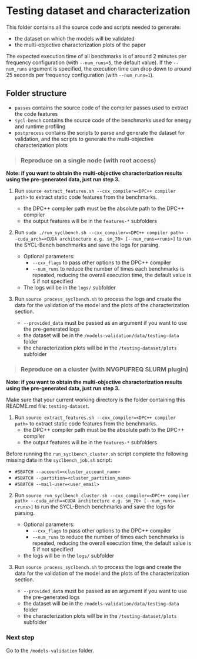 # Testing dataset and characterization
This folder contains all the source code and scripts needed to generate:
  - the dataset on which the models will be validated
  - the multi-objective characterization plots of the paper

The expected execution time of all benchmarks is of around 2 minutes per frequency configuration (with `--num_runs=5`, the default value).
If the `--num_runs` argument is specified, the execution time can drop down to around 25 seconds per frequency configuration (with `--num_runs=1`).

## Folder structure
- `passes` contains the source code of the compiler passes used to extract the code features
- `sycl-bench` contains the source code of the benchmarks used for energy and runtime profiling
- `postprocess` contains the scripts to parse and generate the dataset for validation, and the scripts to generate the multi-objective characterization plots

> ### Reproduce on a single node (with **root access**)
**Note: if you want to obtain the multi-objective characterization results using the pre-generated data, just run step 3.**

1. Run `source extract_features.sh --cxx_compiler=<DPC++ compiler path>` to extract static code features from the benchmarks.
    - the DPC++ compiler path must be the absolute path to the DPC++ compiler
    - the output features will be in the `features-*` subfolders

2. Run `sudo ./run_syclbench.sh --cxx_compiler=<DPC++ compiler path> --cuda_arch=<CUDA architecture e.g. sm_70> [--num_runs=<runs>]` to run the SYCL-Bench benchmarks and save the logs for parsing.
    - Optional parameters:
      - `--cxx_flags` to pass other options to the DPC++ compiler
      - `--num_runs` to reduce the number of times each benchmarks is repeated, reducing the overall execution time, the default value is 5 if not specified
    - The logs will be in the `logs/` subfolder

3. Run `source process_syclbench.sh` to process the logs and create the data for the validation of the model and the plots of the characterization section.
    - `--provided_data` must be passed as an argument if you want to use the pre-generated logs
    - the dataset will be in the `/models-validation/data/testing-data` folder
    - the characterization plots will be in the `/testing-dataset/plots` subfolder

> ### Reproduce on a cluster (with NVGPUFREQ SLURM plugin)
**Note: if you want to obtain the multi-objective characterization results using the pre-generated data, just run step 3.**

Make sure that your current working directory is the folder containing this README.md file: `testing-dataset`.

1. Run `source extract_features.sh --cxx_compiler=<DPC++ compiler path>` to extract static code features from the benchmarks.
    - the DPC++ compiler path must be the absolute path to the DPC++ compiler
    - the output features will be in the `features-*` subfolders

Before running the `run_syclbench_cluster.sh` script complete the following missing data in the `syclbench_job.sh` script:
  - `#SBATCH --account=<cluster_account_name>`
  - `#SBATCH --partition=<cluster_partition_name>`
  - `#SBATCH --mail-user=<user_email>`

2. Run `source run_syclbench_cluster.sh --cxx_compiler=<DPC++ compiler path> --cuda_arch=<CUDA architecture e.g. sm_70> [--num_runs=<runs>]` to run the SYCL-Bench benchmarks and save the logs for parsing.
    - Optional parameters:
      - `--cxx_flags` to pass other options to the DPC++ compiler
      - `--num_runs` to reduce the number of times each benchmarks is repeated, reducing the overall execution time, the default value is 5 if not specified
    - the logs will be in the `logs/` subfolder

3. Run `source process_syclbench.sh` to process the logs and create the data for the validation of the model and the plots of the characterization section.
    - `--provided_data` must be passed as an argument if you want to use the pre-generated logs
    - the dataset will be in the `/models-validation/data/testing-data` folder
    - the characterization plots will be in the `/testing-dataset/plots` subfolder

### Next step
Go to the `/models-validation` folder.